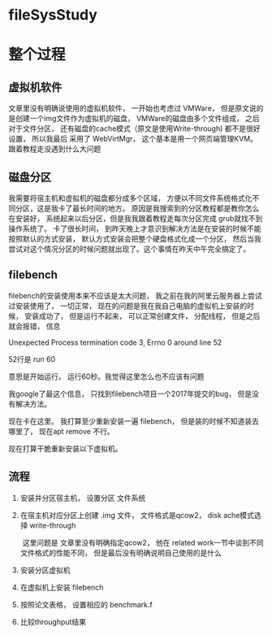 # fileSysStudy

# 整个过程







## 虚拟机软件

文章里没有明确说使用的虚拟机软件， 一开始也考虑过 VMWare， 但是原文说的是创建一个img文件作为虚拟机的磁盘， VMWare的磁盘由多个文件组成， 之后对于文件分区， 还有磁盘的cache模式（原文是使用Write-through) 都不是很好设置， 所以我最后 采用了 WebVirtMgr， 这个基本是用一个网页端管理KVM。 跟着教程走没遇到什么大问题



## 磁盘分区

我需要将宿主机和虚拟机的磁盘都分成多个区域， 方便以不同文件系统格式化不同分区，这是我卡了最长时间的地方。 原因是我搜索到的分区教程都是教你怎么在安装好， 系统起来以后分区，但是我我跟着教程走每次分区完成 grub就找不到操作系统了。 卡了很长时间， 到昨天晚上才意识到解决方法是在安装的时候不能按照默认的方式安装， 默认方式安装会把整个硬盘格式化成一个分区， 然后当我尝试对这个情况分区的时候问题就出现了。这个事情在昨天中午完全搞定了。 



## filebench

filebench的安装使用本来不应该是太大问题， 我之前在我的阿里云服务器上尝试过安装使用了， 一切正常， 现在的问题是我在我自己电脑的虚拟机上安装的时候， 安装成功了， 但是运行不起来， 可以正常创建文件， 分配线程， 但是之后就会报错， 信息

Unexpected Process termination code 3, Errno 0 around line 52

52行是 run 60

意思是开始运行。 运行60秒。我觉得这里怎么也不应该有问题

我google了最这个信息， 只找到filebench项目一个2017年提交的bug， 但是没有解决方法。

现在卡在这里。 我打算至少重新安装一遍 filebench， 但是装的时候不知道装去哪里了， 现在apt remove 不行。

现在打算干脆重新安装以下虚拟机。







## 流程

1. 安装并分区宿主机， 设置分区 文件系统

2. 在宿主机对应分区上创建 .img 文件， 文件格式是qcow2， disk ache模式选择 write-through

   ​	这里问题是 文章里没有明确指定qcow2， 他在 related work一节中谈到不同文件格式的性能不同， 但是最后没有明确说明自己使用的是什么

3. 安装分区虚拟机 

4. 在虚拟机上安装 filebench

5. 按照论文表格， 设置相应的 benchmark.f

6. 比较throughput结果
